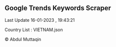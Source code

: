 

## Google Trends Keywords Scraper 
 
Last Update 16-01-2023 , 19:43:21

Country List :
VIETNAM.json



© Abdul Muttaqin 
